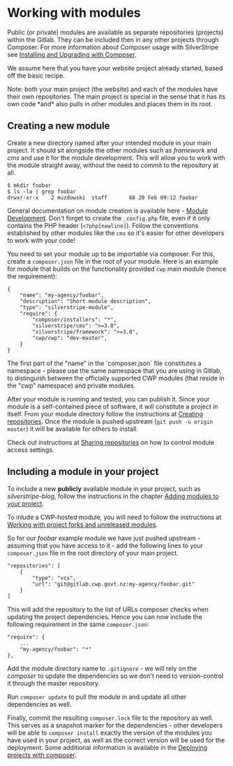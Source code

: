 # Working with modules

Public (or private) modules are available as separate repositories (projects) within the Gitlab. They can be included
then in any other projects through Composer. For more information about Composer usage with SilverStripe see
[Installing and Upgrading with Composer](http://doc.silverstripe.org/framework/en/installation/composer).

We assume here that you have your website project already started, based off the basic recipe.

<div class="hint" markdown='1'>
Note: both your main project (the website) and each of the modules have their own repositories. The main project is
special in the sense that it has its own code *and* also pulls in other modules and places them in its root.
</div>

## Creating a new module

Create a new directory named after your intended module in your main project. It should sit alongside the other modules
such as *framework* and *cms* and use it for the module development. This will allow you to work with the module
straight away, without the need to commit to the repository at all.

	$ mkdir foobar
	$ ls -la | grep foobar
	drwxr-xr-x    2 muzdowski  staff       68 20 Feb 09:12 foobar

General documentation on module creation is available here - [Module
Development](http://doc.silverstripe.org/framework/en/topics/module-development). Don't forget to create the
`_config.php` file, even if it only contains the PHP header (`<?php[newline]`). Follow the conventions established by
other modules like the `cms` so it's easier for other developers to work with your code!

You need to set your module up to be importable via composer. For this, create a `composer.json` file in the root of
your module. Here is an example for module that builds on the functionality provided `cwp` main module (hence the
requirement):

	{
		"name": "my-agency/foobar",
		"description": "Short module description",
		"type": "silverstripe-module",
		"require": {
			"composer/installers": "*",
			"silverstripe/cms": ">=3.0",
			"silverstripe/framework": ">=3.0",
			"cwp/cwp": "dev-master",
		}
	}

<div class="notice" markdown='1'>
The first part of the "name" in the `composer.json` file constitutes a namespace - please use the same namespace that
you are using in Gitlab, to distinguish between the officially supported CWP modules (that reside in the "cwp"
namespace) and private modules.
</div>

After your module is running and tested, you can publish it. Since your module is a self-contained piece of software, it
will constitute a project in itself. From your module directory follow the instructions at [Creating
repositories](../gitlab/creating-repositories). Once the module is pushed upstream (`git push -u origin master`) it
will be available for others to install.

Check out instructions at [Sharing repositories](../gitlab/sharing-repositories) on how to control module access
settings.

## Including a module in your project

To include a new **publicly** available module in your project, such as *silverstripe-blog*, follow the instructions in the
chapter [Adding modules to your
project](http://doc.silverstripe.org/framework/en/installation/composer#adding-modules-to-your-project).

To inlude a CWP-hosted module, you will need to follow the instructions at [Working with
project forks and unreleased
modules](http://doc.silverstripe.org/framework/en/installation/composer#working-with-project-forks-and-unreleased-modules).

So for our *foobar* example module we have just pushed upstream - assuming that you have access to it - add the
following lines to your `composer.json` file in the root directory of your main project.

	"repositories": [
		{
			"type": "vcs",
			"url": "git@gitlab.cwp.govt.nz:my-agency/foobar.git"
		}
	]

This will add the repository to the list of URLs composer checks when updating the project dependencies. Hence you can
now include the following requirement in the same `composer.json`:

	"require": {
		...
		"my-agency/foobar": "*"
	},

Add the module directory name to `.gitignore` - we will rely on the *composer* to update the dependencies so we don't
need to version-control it through the master repository.

Run `composer update` to pull the module in and update all other dependencies as well.

Finally, commit the resulting `composer.lock` file to the repository as well. This serves as a snapshot marker for the
dependencies - other developers will be able to `composer install` exactly the version of the modules you have used in
your project, as well as the correct version will be used for the deployment. Some additional information is available
in the [Deploying projects with
composer](http://doc.silverstripe.org/framework/en/installation/composer#deploying-projects-with-composer).
